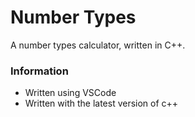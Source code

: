 # Number Types

A number types calculator, written in C++.

### Information
* Written using VSCode
* Written with the latest version of c++
